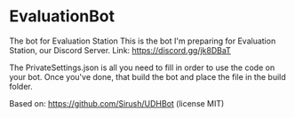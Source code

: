 # EvaluationBot
The bot for Evaluation Station
This is the bot I'm preparing for Evaluation Station, our Discord Server.
Link: https://discord.gg/jk8DBaT

The PrivateSettings.json is all you need to fill in order to use the code on your bot. Once you've done, that build the bot and place the file in the build folder.

Based on: https://github.com/Sirush/UDHBot (license MIT)
